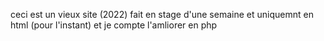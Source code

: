 ceci est un vieux site (2022) fait en stage d'une semaine et uniquemnt en html (pour l'instant) et je compte l'amliorer en php

